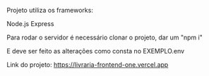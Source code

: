 Projeto utiliza os frameworks:

Node.js
Express

Para rodar o servidor é necessário clonar o projeto, dar um "npm i" 

E deve ser feito as alterações como consta no EXEMPLO.env

Link do projeto: https://livraria-frontend-one.vercel.app
